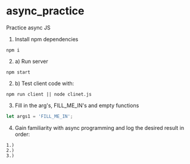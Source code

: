 # async_practice
Practice async JS

1. Install npm dependencies
```
npm i
```
2. a) Run server
```
npm start
```
2. b) Test client code with:
```
npm run client || node clinet.js
```
3. Fill in the arg's, FILL_ME_IN's and empty functions
``` javascript
let args1 = 'FILL_ME_IN';
```
4. Gain familiarity with async programming and log the desired result in order:
```
1.)
2.)
3.)
```